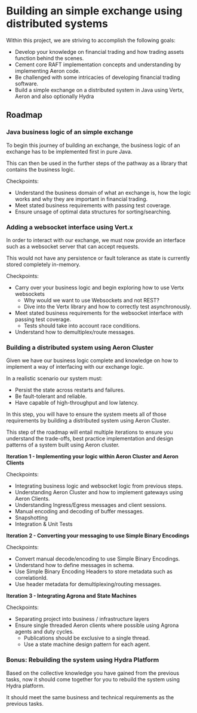 # Building an simple exchange using distributed systems

Within this project, we are striving to accomplish the following goals:
- Develop your knowledge on financial trading and how trading assets function behind the scenes.
- Cement core RAFT implementation concepts and understanding by implementing Aeron code.
- Be challenged with some intricacies of developing financial trading software.
- Build a simple exchange on a distributed system in Java using Vertx, Aeron and also optionally Hydra

## Roadmap

### Java business logic of an simple exchange

To begin this journey of building an exchange, the business logic of an exchange has to be implemented first in pure Java.

This can then be used in the further steps of the pathway as a library that contains the business logic.

Checkpoints:

- Understand the business domain of what an exchange is, how the logic works and why they are important in financial trading.
- Meet stated business requirements with passing test coverage.
- Ensure unsage of optimal data structures for sorting/searching.

### Adding a websocket interface using Vert.x

In order to interact with our exchange, we must now provide an interface such as a websocket server that can accept requests.

This would not have any persistence or fault tolerance as state is currently stored completely in-memory.

Checkpoints:

- Carry over your business logic and begin exploring how to use Vertx websockets
    - Why would we want to use Websockets and not REST?
    - Dive into the Vertx library and how to correctly test asynchronously.
- Meet stated business requirements for the websocket interface with passing test coverage.
    - Tests should take into account race conditions.
- Understand how to demultiplex/route messages.

### Building a distributed system using Aeron Cluster

Given we have our business logic complete and knowledge on how to implement a way of interfacing with our exchange logic.

In a realistic scenario our system must:
- Persist the state across restarts and failures.
- Be fault-tolerant and reliable.
- Have capable of high-throughput and low latency.

In this step, you will have to ensure the system meets all of those requirements by building a distributed system using Aeron Cluster.

This step of the roadmap will entail multiple iterations to ensure you understand the trade-offs, best practice implementation and design patterns of a system built using Aeron cluster.

**Iteration 1 - Implementing your logic within Aeron Cluster and Aeron Clients**

Checkpoints:

- Integrating business logic and websocket logic from previous steps.
- Understanding Aeron Cluster and how to implement gateways using Aeron Clients.
- Understanding Ingress/Egress messages and client sessions.
- Manual encoding and decoding of buffer messages.
- Snapshotting
- Integration & Unit Tests

**Iteration 2 - Converting your messaging to use Simple Binary Encodings**

Checkpoints:

- Convert manual decode/encoding to use Simple Binary Encodings.
- Understand how to define messages in schema.
- Use Simple Binary Encoding Headers to store metadata such as correlationId.
- Use header metadata for demultiplexing/routing messages.

**Iteration 3 - Integrating Agrona and State Machines**

Checkpoints:

- Separating project into business / infrastructure layers
- Ensure single threaded Aeron clients where possible using Agrona agents and duty cycles.
    - Publications should be exclusive to a single thread.
    - Use a state machine design pattern for each agent.

### Bonus: Rebuilding the system using Hydra Platform

Based on the collective knowledge you have gained from the previous tasks, now it should come together for you to rebuild the system using Hydra platform.

It should meet the same business and technical requirements as the previous tasks.

